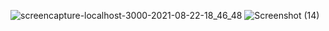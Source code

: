 
![screencapture-localhost-3000-2021-08-22-18_46_48](https://user-images.githubusercontent.com/78377017/130355801-c4d47754-d804-4185-9543-aa9a40392e63.png)
![Screenshot (14)](https://user-images.githubusercontent.com/78377017/130355969-e6814080-8ddd-409e-b9ec-1adf30b9f367.png)

